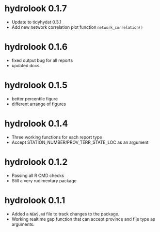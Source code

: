 # hydrolook 0.1.7
* Update to tidyhydat 0.3.1
* Add new network correlation plot function `network_correlation()`

# hydrolook 0.1.6
* fixed output bug for all reports
* updated docs

# hydrolook 0.1.5
* better percentile figure
* different arrange of figures


# hydrolook 0.1.4
* Three working functions for each report type
* Accept STATION_NUMBER/PROV_TERR_STATE_LOC as an argument

# hydrolook 0.1.2

* Passing all R CMD checks
* Still a very rudimentary package


# hydrolook 0.1.1

* Added a `NEWS.md` file to track changes to the package.
* Working realtime gap function that can accept province and file type as arguments.



